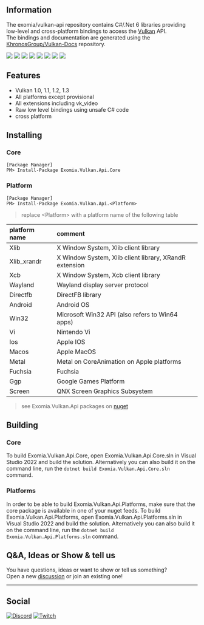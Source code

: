 ## Information

The exomia/vulkan-api repository contains C#/.Net 6 libraries providing low-level and cross-platform bindings to access the [Vulkan](https://www.khronos.org/vulkan/) API.  
The bindings and documentation are generated using the [KhronosGroup/Vulkan-Docs](https://github.com/KhronosGroup/Vulkan-Docs) repository.

![](https://img.shields.io/github/issues-pr/exomia/vulkan-api.svg)
![](https://img.shields.io/github/issues/exomia/vulkan-api.svg)
![](https://img.shields.io/github/last-commit/exomia/vulkan-api.svg)
![](https://img.shields.io/github/contributors/exomia/vulkan-api.svg)
![](https://img.shields.io/github/commit-activity/y/exomia/vulkan-api.svg)
![](https://img.shields.io/github/languages/top/exomia/vulkan-api.svg)
![](https://img.shields.io/github/languages/count/exomia/vulkan-api.svg)
![](https://img.shields.io/github/license/exomia/vulkan-api.svg)

## Features

- Vulkan 1.0, 1.1, 1.2, 1.3
- All platforms except provisional
- All extensions including vk_video
- Raw low level bindings using unsafe C# code
- cross platform

## Installing

### Core

```shell
[Package Manager]
PM> Install-Package Exomia.Vulkan.Api.Core
```

### Platform

```shell
[Package Manager]
PM> Install-Package Exomia.Vulkan.Api.<Platform>
```

> replace \<Platform\> with a platform name of the following table

| platform name | comment |
| :------------ | :------ |
| Xlib | X Window System, Xlib client library |
| Xlib_xrandr | X Window System, Xlib client library, XRandR extension |
| Xcb | X Window System, Xcb client library |
| Wayland | Wayland display server protocol |
| Directfb | DirectFB library |
| Android | Android OS |
| Win32 | Microsoft Win32 API (also refers to Win64 apps) |
| Vi | Nintendo Vi |
| Ios | Apple IOS |
| Macos | Apple MacOS |
| Metal | Metal on CoreAnimation on Apple platforms |
| Fuchsia | Fuchsia |
| Ggp | Google Games Platform |
| Screen | QNX Screen Graphics Subsystem |


> see Exomia.Vulkan.Api packages on [nuget](https://www.nuget.org/packages?q=Exomia.Vulkan.Api)


## Building

### Core

To build Exomia.Vulkan.Api.Core, open Exomia.Vulkan.Api.Core.sln in Visual Studio 2022 and build the solution. 
Alternatively you can also build it on the command line, run the ```dotnet build Exomia.Vulkan.Api.Core.sln``` command. 

### Platforms

In order to be able to build Exomia.Vulkan.Api.Platforms, make sure that the core package is available in one of your nuget feeds.
To build Exomia.Vulkan.Api.Platforms, open Exomia.Vulkan.Api.Platforms.sln in Visual Studio 2022 and build the solution. 
Alternatively you can also build it on the command line, run the ```dotnet build Exomia.Vulkan.Api.Platforms.sln``` command. 

## Q&A, Ideas or Show & tell us

You have questions, ideas or want to show or tell us something?  
Open a new [discussion](https://github.com/exomia/vulkan-api/discussions) or join an existing one!

---
## Social

[![Discord](https://img.shields.io/discord/427640639732187136.svg?label=&logo=discord&logoColor=ffffff&color=7389D8&labelColor=6A7EC2)](https://discord.com/invite/ZFJXe6f)
[![Twitch](https://img.shields.io/twitch/status/exomia.svg?label=&logo=twitch&logoColor=ffffff&color=7389D8&labelColor=6A7EC2)](https://www.twitch.tv/exomia/about)
